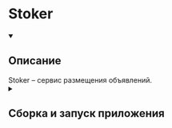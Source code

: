 # Stoker

<details open=""><summary><h2>Описание</h2></summary>
  <div>
    Stoker &ndash; сервис размещения объявлений.
  </div>
</details>

<details><summary><h2>Сборка и запуск приложения</h2></summary>

```
mvn clean package
docker image build -t backend:1.0 --build-arg JAR_FILE=stoker-1.0-SNAPSHOT.jar .
docker-compose up -d
```
</details>